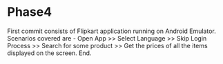 # Phase4
First commit consists of Flipkart application running on Android Emulator.
Scenarios covered are -
  Open App >> 
  Select Language >> 
  Skip Login Process >> 
  Search for some product >> 
  Get the prices of all the items displayed on the screen.
  End.
